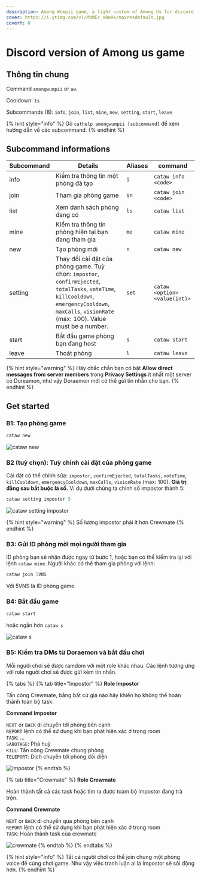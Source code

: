 ```yaml
---
description: Among Wumpii game, a light custom of Among Us for discord.
cover: https://i.ytimg.com/vi/MbMEc_o8oHk/maxresdefault.jpg
coverY: 0
---
```


# Discord version of Among us game

## Thông tin chung

Command `amongwumpii` or `aw`.

Cooldown: `1s`

Subcommands (8): `info`, `join`, `list`, `mine`, `new`, `setting`, `start`, `leave`

{% hint style="info" %}
Gõ `cathelp amongwumpii [subcommand]` để xem hướng dẫn về các subcommand.
{% endhint %}

## Subcommand informations

| Subcommand | Details                                                                                                                                                                                              | Aliases | command                       |
| ---------- | ---------------------------------------------------------------------------------------------------------------------------------------------------------------------------------------------------- | ------- | ----------------------------- |
| info       | Kiểm tra thông tin một phòng đã tạo                                                                                                                                                                  | `i`     | `cataw info <code>`           |
| join       | Tham gia phòng game                                                                                                                                                                                  | `in`    | `cataw join <code>`           |
| list       | Xem danh sách phòng đang có                                                                                                                                                                          | `ls`    | `cataw list`                  |
| mine       | Kiểm tra thông tin phòng hiện tại bạn đang tham gia                                                                                                                                                  | `me`    | `cataw mine`                  |
| new        | Tạo phòng mới                                                                                                                                                                                        | `n`     | `cataw new`                   |
| setting    | Thay đổi cài đặt của phòng game. Tuỳ chọn: `impostor`, `confirmEjected`, `totalTasks`, `voteTime`, `killCooldown`, `emergencyCooldown`, `maxCalls`, `visionRate` (max: 100). Value must be a number. | `set`   | `cataw <option> <value(int)>` |
| start      | Bắt đầu game phòng bạn đang host                                                                                                                                                                     | `s`     | `cataw start`                 |
| leave      | Thoát phòng                                                                                                                                                                                          | `l`     | `cataw leave`                 |

{% hint style="warning" %}
Hãy chắc chắn bạn có bật **Allow direct messages from server members** trong **Privacy Settings** ít nhất một server có Doreamon, như vậy Doraemon mới có thể gửi tin nhắn cho bạn.
{% endhint %}

## Get started

### B1: Tạo phòng game

```s
cataw new
```

![cataw new](<../../.gitbook/assets/en\_cataw\_new (1).png>)

### B2 (tuỳ chọn): Tuỳ chỉnh cài đặt của phòng game

Cài đặt có thể chỉnh sửa: `impostor`, `confirmEjected`, `totalTasks`, `voteTime`, `killCooldown`, `emergencyCooldown`, `maxCalls`, `visionRate` (max: 100). **Giá trị đằng sau bắt buộc là số.** Ví dụ dưới chúng ta chỉnh số impostor thành 5:

```s
cataw setting impostor 5
```

![cataw setting impostor](../../.gitbook/assets/en\_cataw\_setting\_1.png)

{% hint style="warning" %}
Số lượng impostor phải ít hơn Crewmate
{% endhint %}

### B3: Gửi ID phòng mời mọi người tham gia

ID phòng bạn sẽ nhận được ngay từ bước 1, hoặc bạn có thể kiểm tra lại với lệnh `cataw mine`. Người khác có thể tham gia phòng với lệnh:

```s
cataw join 5VNS
```

Với 5VNS là ID phòng game.

### B4: Bắt đầu game

```s
cataw start
```

hoặc ngắn hơn `cataw s`

![cataw s](../../.gitbook/assets/en\_cataw\_s.png)

### B5: Kiểm tra DMs từ Doraemon và bắt đầu chơi

Mỗi người chơi sẽ được ramdom với một role khác nhau. Các lệnh tương ứng với role người chơi sẽ được gửi kèm tin nhắn.

{% tabs %}
{% tab title="Impostor" %}
**Role Impostor**

Tấn công Crewmate, bằng bất cứ giá nào hãy khiến họ không thể hoàn thành toàn bộ task.

**Command Impostor**

`NEXT` or `BACK` di chuyển tới phòng bên cạnh\
`REPORT` lệnh có thể sử dụng khi bạn phát hiện xác ở trong room\
`TASK`: ...\
`SABOTAGE`: Phá huỷ\
`KILL`: Tấn công Crewmate chung phòng\
`TELEPORT`: Dịch chuyển tới phòng đối diện

![impostor](../../.gitbook/assets/en\_cataw\_impostor.png)
{% endtab %}

{% tab title="Crewmate" %}
**Role Crewmate**

Hoàn thành tất cả các task hoặc tìm ra được toàm bộ Impostor đang trà trộn.

**Command Crewmate**

`NEXT` or `BACK` di chuyển qua phòng bên cạnh\
`REPORT` lệnh có thể sử dụng khi bạn phát hiện xác ở trong room\
`TASK`: Hoàn thành task của crewmate

![crewmate](../../.gitbook/assets/en\_cataw\_crewmate.png)
{% endtab %}
{% endtabs %}

{% hint style="info" %}
Tất cả người chơi có thể join chung một phòng voice để cùng chơi game. Như vậy việc tranh luận ai là Impostor sẽ sôi động hơn.
{% endhint %}

